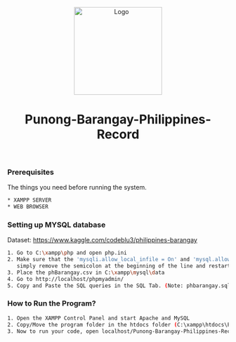 <!-- ## Punong-Barangay-Philippines-Record -->

<p align="center">
    <img src="public/img/a.ico" alt="Logo" width="200" height="200" margin="0px">
    <h1 align="center">Punong-Barangay-Philippines-Record</h3>
</p>

<br />

### Prerequisites

The things you need before running the system.

```sh
* XAMPP SERVER
* WEB BROWSER
```

### Setting up MYSQL database

Dataset: https://www.kaggle.com/codeblu3/philippines-barangay

```sh
1. Go to C:\xampp\php and open php.ini
2. Make sure that the 'mysqli.allow_local_infile = On' and 'mysql.allow_local_infile=On' is enabled,
   simply remove the semicolon at the beginning of the line and restart the server to activate the extension.
3. Place the phBarangay.csv in C:\xampp\mysql\data
4. Go to http://localhost/phpmyadmin/
5. Copy and Paste the SQL queries in the SQL Tab. (Note: phbarangay.sql is in the database folder.)
```

### How to Run the Program?

```sh
1. Open the XAMPP Control Panel and start Apache and MySQL
2. Copy/Move the program folder in the htdocs folder (C:\xampp\htdocs\Punong-Barangay-Philippines-Record)
3. Now to run your code, open localhost/Punong-Barangay-Philippines-Record/ in your browser.
```

